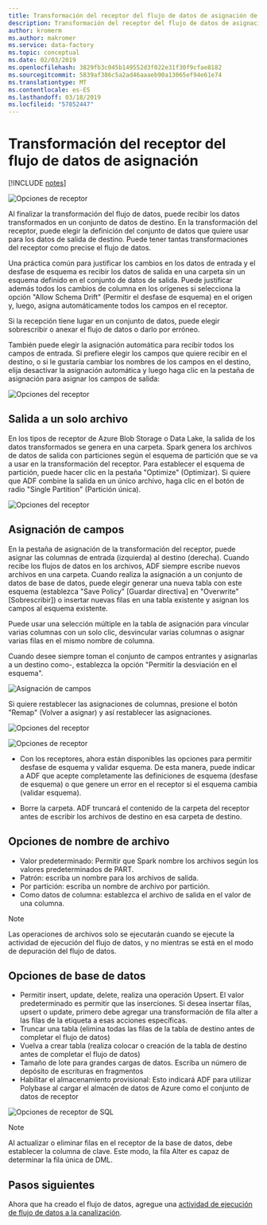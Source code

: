 ```yaml
---
title: Transformación del receptor del flujo de datos de asignación de Azure Data Factory
description: Transformación del receptor del flujo de datos de asignación de Azure Data Factory
author: kromerm
ms.author: makromer
ms.service: data-factory
ms.topic: conceptual
ms.date: 02/03/2019
ms.openlocfilehash: 3829fb3c045b149552d3f022e31f30f9cfae8182
ms.sourcegitcommit: 5839af386c5a2ad46aaaeb90a13065ef94e61e74
ms.translationtype: MT
ms.contentlocale: es-ES
ms.lasthandoff: 03/18/2019
ms.locfileid: "57852447"
---
```

# <a name="mapping-data-flow-sink-transformation"></a>Transformación del receptor del flujo de datos de asignación

[!INCLUDE [notes](../../includes/data-factory-data-flow-preview.md)]

![Opciones de receptor](media/data-flow/windows1.png "receptor 1")

Al finalizar la transformación del flujo de datos, puede recibir los datos transformados en un conjunto de datos de destino. En la transformación del receptor, puede elegir la definición del conjunto de datos que quiere usar para los datos de salida de destino. Puede tener tantas transformaciones del receptor como precise el flujo de datos.

Una práctica común para justificar los cambios en los datos de entrada y el desfase de esquema es recibir los datos de salida en una carpeta sin un esquema definido en el conjunto de datos de salida. Puede justificar además todos los cambios de columna en los orígenes si selecciona la opción "Allow Schema Drift" (Permitir el desfase de esquema) en el origen y, luego, asigna automáticamente todos los campos en el receptor.

Si la recepción tiene lugar en un conjunto de datos, puede elegir sobrescribir o anexar el flujo de datos o darlo por erróneo.

También puede elegir la asignación automática para recibir todos los campos de entrada. Si prefiere elegir los campos que quiere recibir en el destino, o si le gustaría cambiar los nombres de los campos en el destino, elija desactivar la asignación automática y luego haga clic en la pestaña de asignación para asignar los campos de salida:

![Opciones del receptor](media/data-flow/sink2.png "receptor 2")

## <a name="output-to-one-file"></a>Salida a un solo archivo
En los tipos de receptor de Azure Blob Storage o Data Lake, la salida de los datos transformados se genera en una carpeta. Spark genera los archivos de datos de salida con particiones según el esquema de partición que se va a usar en la transformación del receptor. Para establecer el esquema de partición, puede hacer clic en la pestaña "Optimize" (Optimizar). Si quiere que ADF combine la salida en un único archivo, haga clic en el botón de radio "Single Partition" (Partición única).

![Opciones del receptor](media/data-flow/opt001.png "opciones del receptor")

## <a name="field-mapping"></a>Asignación de campos

En la pestaña de asignación de la transformación del receptor, puede asignar las columnas de entrada (izquierda) al destino (derecha). Cuando recibe los flujos de datos en los archivos, ADF siempre escribe nuevos archivos en una carpeta. Cuando realiza la asignación a un conjunto de datos de base de datos, puede elegir generar una nueva tabla con este esquema (establezca "Save Policy" [Guardar directiva] en "Overwrite" [Sobrescribir]) o insertar nuevas filas en una tabla existente y asignan los campos al esquema existente.

Puede usar una selección múltiple en la tabla de asignación para vincular varias columnas con un solo clic, desvincular varias columnas o asignar varias filas en el mismo nombre de columna.

Cuando desee siempre toman el conjunto de campos entrantes y asignarlas a un destino como-, establezca la opción "Permitir la desviación en el esquema".

![Asignación de campos](media/data-flow/multi1.png "varias opciones")

Si quiere restablecer las asignaciones de columnas, presione el botón "Remap" (Volver a asignar) y así restablecer las asignaciones.

![Opciones del receptor](media/data-flow/sink1.png "Receptor uno")

![Opciones de receptor](media/data-flow/sink2.png "Receptores")

* Con los receptores, ahora están disponibles las opciones para permitir desfase de esquema y validar esquema. De esta manera, puede indicar a ADF que acepte completamente las definiciones de esquema (desfase de esquema) o que genere un error en el receptor si el esquema cambia (validar esquema).

* Borre la carpeta. ADF truncará el contenido de la carpeta del receptor antes de escribir los archivos de destino en esa carpeta de destino.

## <a name="file-name-options"></a>Opciones de nombre de archivo

   * Valor predeterminado: Permitir que Spark nombre los archivos según los valores predeterminados de PART.
   * Patrón: escriba un nombre para los archivos de salida.
   * Por partición: escriba un nombre de archivo por partición.
   * Como datos de columna: establezca el archivo de salida en el valor de una columna.

> [!NOTE]
> Las operaciones de archivos solo se ejecutarán cuando se ejecute la actividad de ejecución del flujo de datos, y no mientras se está en el modo de depuración del flujo de datos.

## <a name="database-options"></a>Opciones de base de datos

* Permitir insert, update, delete, realiza una operación Upsert. El valor predeterminado es permitir que las inserciones. Si desea insertar filas, upsert o update, primero debe agregar una transformación de fila alter a las filas de la etiqueta a esas acciones específicas.
* Truncar una tabla (elimina todas las filas de la tabla de destino antes de completar el flujo de datos)
* Vuelva a crear tabla (realiza colocar o creación de la tabla de destino antes de completar el flujo de datos)
* Tamaño de lote para grandes cargas de datos. Escriba un número de depósito de escrituras en fragmentos
* Habilitar el almacenamiento provisional: Esto indicará ADF para utilizar Polybase al cargar el almacén de datos de Azure como el conjunto de datos de receptor

![Opciones de receptor de SQL](media/data-flow/alter-row2.png "opciones de SQL")

> [!NOTE]
> Al actualizar o eliminar filas en el receptor de la base de datos, debe establecer la columna de clave. Este modo, la fila Alter es capaz de determinar la fila única de DML.

## <a name="next-steps"></a>Pasos siguientes

Ahora que ha creado el flujo de datos, agregue una [actividad de ejecución de flujo de datos a la canalización](concepts-data-flow-overview.md).
